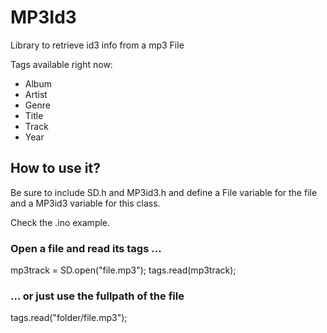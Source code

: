 # MP3Id3
Library to retrieve id3 info from a mp3 File

Tags available right now:
- Album
- Artist
- Genre
- Title
- Track
- Year

## How to use it?
Be sure to include SD.h and MP3id3.h and define a File variable for the file and a MP3id3 variable for this class.

Check the .ino example.

### Open a file and read its tags ...
  mp3track = SD.open("file.mp3");
  tags.read(mp3track);

### ... or just use the fullpath of the file
  tags.read("folder/file.mp3");
